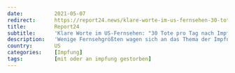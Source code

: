 ```yaml
---
date:          2021-05-07
redirect:      https://report24.news/klare-worte-im-us-fernsehen-30-tote-pro-tag-nach-impfungen/
title:         Report24
subtitle:      'Klare Worte im US-Fernsehen: "30 Tote pro Tag nach Impfungen"'
description:   'Wenige Fernsehgrößten wagen sich an das Thema der Impfnebenwirkungen heran. Politkommentator Tucker Carlson jedoch sprach nun Klartext.'
country:       US
categories:    [Impfung]
tags:          [mit oder an impfung gestorben]
---
```

